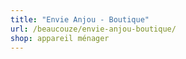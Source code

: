 ```yaml
---
title: "Envie Anjou - Boutique"
url: /beaucouze/envie-anjou-boutique/
shop: appareil ménager
---
```

